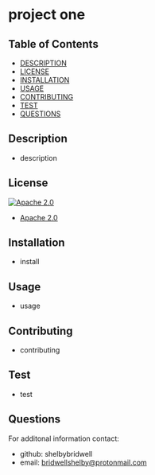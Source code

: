 # project one


## Table of Contents
- [DESCRIPTION](#description)
- [LICENSE](#license)
- [INSTALLATION](#installation)
- [USAGE](#usage)
- [CONTRIBUTING](#contributing)
- [TEST](#test)
- [QUESTIONS](#questions)

## Description 
- description
## License
[![Apache 2.0](https://img.shields.io/badge/license-Apache-blue)](https://opensource.org/licenses/Apache-2.0)
- [Apache 2.0](https://opensource.org/licenses/Apache-2.0)

## Installation
- install
## Usage
- usage
## Contributing
- contributing
## Test
- test
## Questions
For additonal information contact:
- github: shelbybridwell	
- email: bridwellshelby@protonmail.com
